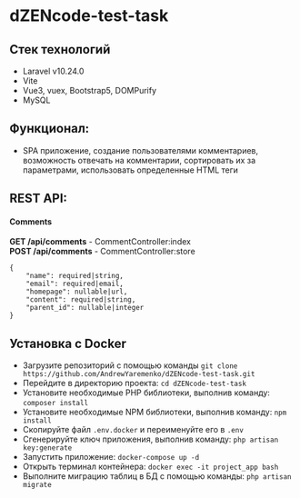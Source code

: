 #  dZENcode-test-task

## Стек технологий
- Laravel v10.24.0
- Vite
- Vue3, vuex, Bootstrap5, DOMPurify
- MySQL

## Функционал:
- SPA приложение, создание пользователями комментариев, возможность отвечать на комментарии, сортировать их за параметрами, использовать определенные HTML теги

## REST API:

#### Comments
**GET /api/comments** - CommentController:index<br>
**POST /api/comments** - CommentController:store
```
{
    "name": required|string,
    "email": required|email,
    "homepage": nullable|url,
    "content": required|string,
    "parent_id": nullable|integer
}
```

## Установка с Docker

- Загрузите репозиторий с помощью команды ```git clone https://github.com/AndrewYaremenko/dZENcode-test-task.git```
- Перейдите в директорию проекта: ```cd dZENcode-test-task```
- Установите необходимые PHP библиотеки, выполнив команду: ```composer install```
- Установите необходимые NPM библиотеки, выполнив команду: ```npm install```
- Скопируйте файл ```.env.docker``` и переименуйте его в ```.env```
- Сгенерируйте ключ приложения, выполнив команду: ```php artisan key:generate```
- Запустить приложение: ```docker-compose up -d```
- Открыть терминал контейнера: ```docker exec -it project_app bash```
- Выполните миграцию таблиц в БД с помощью команды: ```php artisan migrate```